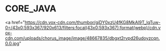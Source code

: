 # CORE_JAVA
<a href="https://cdn.vox-cdn.com/thumbor/giDY0xzU4fKG8MkAl9T_lqTuw-0=/43x0:593x367/920x613/filters:focal(43x0:593x367):format(webp)/cdn.vox-cdn.com/uploads/chorus_image/image/48667835/dbgxt2rvpd26udoyzcqn.0.0.jpg"
